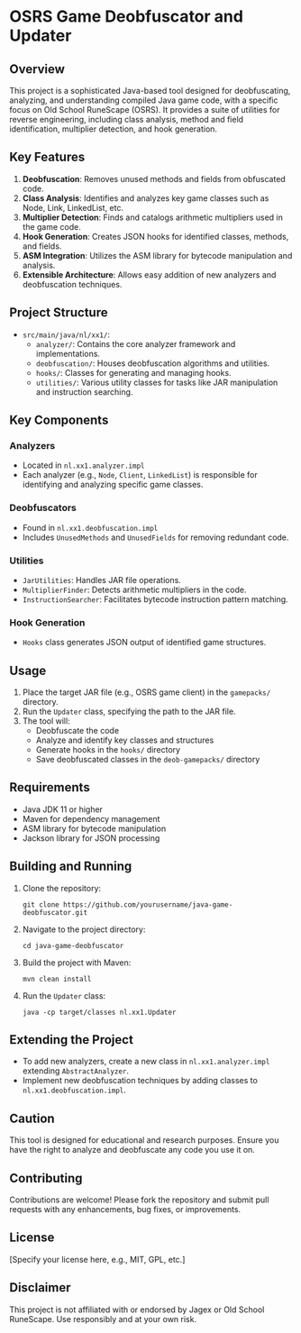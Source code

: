 # OSRS Game Deobfuscator and Updater

## Overview

This project is a sophisticated Java-based tool designed for deobfuscating, analyzing, and understanding compiled Java game code, with a specific focus on Old School RuneScape (OSRS). It provides a suite of utilities for reverse engineering, including class analysis, method and field identification, multiplier detection, and hook generation.

## Key Features

1. **Deobfuscation**: Removes unused methods and fields from obfuscated code.
2. **Class Analysis**: Identifies and analyzes key game classes such as Node, Link, LinkedList, etc.
3. **Multiplier Detection**: Finds and catalogs arithmetic multipliers used in the game code.
4. **Hook Generation**: Creates JSON hooks for identified classes, methods, and fields.
5. **ASM Integration**: Utilizes the ASM library for bytecode manipulation and analysis.
6. **Extensible Architecture**: Allows easy addition of new analyzers and deobfuscation techniques.

## Project Structure

- `src/main/java/nl/xx1/`:
   - `analyzer/`: Contains the core analyzer framework and implementations.
   - `deobfuscation/`: Houses deobfuscation algorithms and utilities.
   - `hooks/`: Classes for generating and managing hooks.
   - `utilities/`: Various utility classes for tasks like JAR manipulation and instruction searching.

## Key Components

### Analyzers
- Located in `nl.xx1.analyzer.impl`
- Each analyzer (e.g., `Node`, `Client`, `LinkedList`) is responsible for identifying and analyzing specific game classes.

### Deobfuscators
- Found in `nl.xx1.deobfuscation.impl`
- Includes `UnusedMethods` and `UnusedFields` for removing redundant code.

### Utilities
- `JarUtilities`: Handles JAR file operations.
- `MultiplierFinder`: Detects arithmetic multipliers in the code.
- `InstructionSearcher`: Facilitates bytecode instruction pattern matching.

### Hook Generation
- `Hooks` class generates JSON output of identified game structures.

## Usage

1. Place the target JAR file (e.g., OSRS game client) in the `gamepacks/` directory.
2. Run the `Updater` class, specifying the path to the JAR file.
3. The tool will:
   - Deobfuscate the code
   - Analyze and identify key classes and structures
   - Generate hooks in the `hooks/` directory
   - Save deobfuscated classes in the `deob-gamepacks/` directory

## Requirements

- Java JDK 11 or higher
- Maven for dependency management
- ASM library for bytecode manipulation
- Jackson library for JSON processing

## Building and Running

1. Clone the repository:
   ```
   git clone https://github.com/yourusername/java-game-deobfuscator.git
   ```
2. Navigate to the project directory:
   ```
   cd java-game-deobfuscator
   ```
3. Build the project with Maven:
   ```
   mvn clean install
   ```
4. Run the `Updater` class:
   ```
   java -cp target/classes nl.xx1.Updater
   ```

## Extending the Project

- To add new analyzers, create a new class in `nl.xx1.analyzer.impl` extending `AbstractAnalyzer`.
- Implement new deobfuscation techniques by adding classes to `nl.xx1.deobfuscation.impl`.

## Caution

This tool is designed for educational and research purposes. Ensure you have the right to analyze and deobfuscate any code you use it on.

## Contributing

Contributions are welcome! Please fork the repository and submit pull requests with any enhancements, bug fixes, or improvements.

## License

[Specify your license here, e.g., MIT, GPL, etc.]

## Disclaimer

This project is not affiliated with or endorsed by Jagex or Old School RuneScape. Use responsibly and at your own risk.